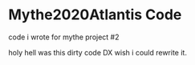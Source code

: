 # Mythe2020Atlantis Code


code i wrote for mythe project #2

holy hell was this dirty code DX wish i could rewrite it.
